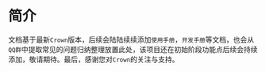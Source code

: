 # 简介
文档基于最新`Crown`版本，后续会陆陆续续添加`使用手册`，`开发手册`等文档，也会从`QQ群`中提取常见的问题归纳整理放置此处，该项目还在初始阶段功能点后续会持续添加，敬请期待。最后，感谢您对`Crown`的关注与支持。